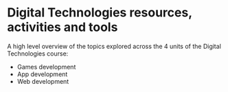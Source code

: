 # Digital Technologies resources, activities and tools

A high level overview of the topics explored across the 4 units of the Digital Technologies course:

* Games development
* App development
* Web development
